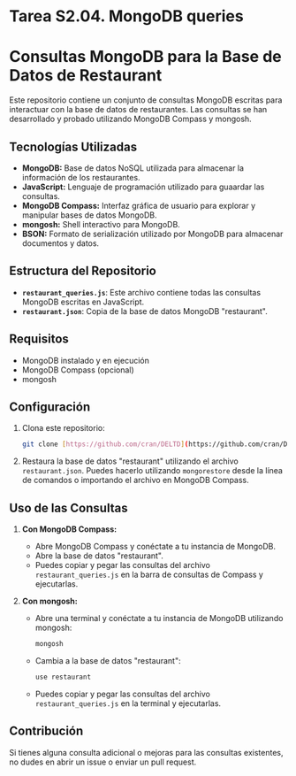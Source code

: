 # Tarea S2.04. MongoDB queries

# Consultas MongoDB para la Base de Datos de Restaurant

Este repositorio contiene un conjunto de consultas MongoDB escritas para interactuar con la base de datos de restaurantes. Las consultas se han desarrollado y probado utilizando MongoDB Compass y mongosh.

## Tecnologías Utilizadas

* **MongoDB:** Base de datos NoSQL utilizada para almacenar la información de los restaurantes.
* **JavaScript:** Lenguaje de programación utilizado para guaardar las consultas.
* **MongoDB Compass:** Interfaz gráfica de usuario para explorar y manipular bases de datos MongoDB.
* **mongosh:** Shell interactivo para MongoDB.
* **BSON:** Formato de serialización utilizado por MongoDB para almacenar documentos y datos.


## Estructura del Repositorio

* **`restaurant_queries.js`**: Este archivo contiene todas las consultas MongoDB escritas en JavaScript.
* **`restaurant.json`**: Copia de la base de datos MongoDB "restaurant".

## Requisitos

* MongoDB instalado y en ejecución
* MongoDB Compass (opcional)
* mongosh

## Configuración

1.  Clona este repositorio:

    ```bash
    git clone [https://github.com/cran/DELTD](https://github.com/cran/DELTD](https://github.com/sserranom/S204-mongoDB-queries.git)
    ```

2.  Restaura la base de datos "restaurant" utilizando el archivo `restaurant.json`. Puedes hacerlo utilizando `mongorestore` desde la línea de comandos o importando el archivo en MongoDB Compass.

## Uso de las Consultas

1.  **Con MongoDB Compass:**
    * Abre MongoDB Compass y conéctate a tu instancia de MongoDB.
    * Abre la base de datos "restaurant".
    * Puedes copiar y pegar las consultas del archivo `restaurant_queries.js` en la barra de consultas de Compass y ejecutarlas.

2.  **Con mongosh:**
    * Abre una terminal y conéctate a tu instancia de MongoDB utilizando mongosh:

        ```bash
        mongosh
        ```

    * Cambia a la base de datos "restaurant":

        ```javascript
        use restaurant
        ```

    * Puedes copiar y pegar las consultas del archivo `restaurant_queries.js` en la terminal y ejecutarlas.

## Contribución

Si tienes alguna consulta adicional o mejoras para las consultas existentes, no dudes en abrir un issue o enviar un pull request.

